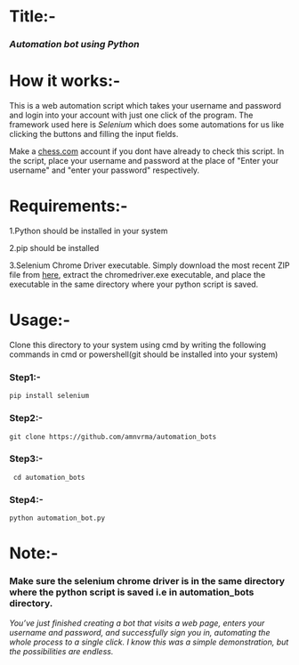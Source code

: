 # Title:-
###  _Automation bot using Python_
  
# How it works:-
   This is a web automation script which takes your username and password and login into your account with just one click of the program.
   The framework used here is *Selenium* which does some automations for us like clicking the buttons and filling the input fields.
   
   Make a <a href="https://www.chess.com/login">chess.com</a> account if you dont have already to check this script.
   In the script, place your username and password at the place of "Enter your username" and "enter your password" respectively.
   
# Requirements:-
   1.Python should be installed in your system
   
   2.pip should be installed
   
   3.Selenium Chrome Driver executable. Simply download the most recent ZIP file from <a href="https://sites.google.com/a/chromium.org/chromedriver/downloads">here</a>, extract
   the chromedriver.exe executable, and place the executable in  the same directory where your python script is saved.
   
# Usage:-
   Clone this directory to your system using cmd by writing the following commands in cmd or powershell(git should be installed into your system)
   
   ### Step1:-
    pip install selenium
   ### Step2:-
    git clone https://github.com/amnvrma/automation_bots
    
   ### Step3:-
     cd automation_bots
    
   ### Step4:-
    python automation_bot.py
    
 # Note:- 
   ### Make sure the selenium chrome driver is in the same directory where the python script is saved i.e in automation_bots directory.
 
 _You’ve just finished creating a bot that visits a web page, enters your username and password, and successfully sign you in, automating the whole process to a single click. I know this was a simple demonstration, but the possibilities are endless._
   
   

